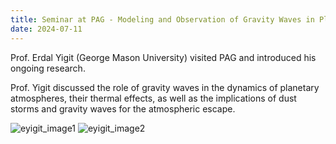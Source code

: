 ```yaml
---
title: Seminar at PAG - Modeling and Observation of Gravity Waves in Planetary Atmospheres
date: 2024-07-11
---
```


Prof. Erdal Yigit (George Mason University) visited PAG and introduced his ongoing research.

Prof. Yigit discussed the role of gravity waves in the dynamics of planetary atmospheres, their thermal effects, as well as the implications of dust storms and gravity waves for the atmospheric escape.

![eyigit_image1](seminar_jully11_1.jpg)
![eyigit_image2](seminar_jully11_2.jpg)